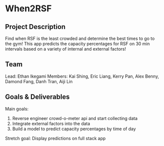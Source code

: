 # When2RSF

## Project Description
Find when RSF is the least crowded and determine the best times to go to the gym! This app predicts the capacity percentages for RSF on 30 min intervals based on a variety of internal and external factors!

## Team
Lead: Ethan Ikegami
Members: Kai Shing, Eric Liang, Kerry Pan, Alex Benny, Damond Fang, Danh Tran, Aiji Lin

## Goals & Deliverables
Main goals:
1. Reverse engineer crowd-o-meter api and start collecting data
2. Integrate external factors into the data
3. Build a model to predict capacity percentages by time of day 

Stretch goal:
Display predictions on full stack app